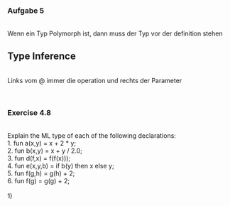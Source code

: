 <h3>Aufgabe 5</h3> <br>
Wenn ein Typ Polymorph ist, dann muss der Typ vor der definition stehen


<br>
<h2>
Type Inference
</h2>
<br>
Links vom @ immer die operation und rechts der Parameter

<br><h3>
Exercise 4.8
</h3>
<br> 
Explain the ML type of each of the following declarations:
<br> 1. fun a(x,y) = x + 2 * y;
<br> 2. fun b(x,y) = x + y / 2.0;
<br> 3. fun d(f,x) = f(f(x)));
<br> 4. fun e(x,y,b) = if b(y) then x else y;
<br> 5. fun f(g,h) = g(h) + 2;
<br> 6. fun f(g) = g(g) + 2;
<br><br>  
1)

